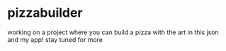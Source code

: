 # pizzabuilder
working on a project where you can build a pizza with the art in this json and my app! stay tuned for more
